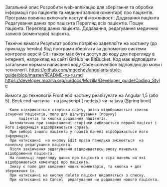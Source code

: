 Загальний опис
 Розробити web-аплікацію  для зберігання та обробки інформації про пацієнтів та медичні записи(коментарі) про пацієнтів. 
 Програма повинна  включати наступні можливості:
        Додавання пацієнта
        Редагування даних про пацієнта
        Перегляд всіх пацієнтів.
        Пошук пацієнта.
        Перегляд даних пацієнта.
        Додавання, редагування медичних записів (коментарів)   пацієнта.
        
        
  Технічні вимоги
      Результат роботи потрібно  задеплоїти на хостингу (до прикладу heroku) 
      Код програми зберігати за допомогою системи контролю версій Git  і також має  бути доступ до коду для перегляду в інтернеті, 
      наприклад на сайті GitHub чи BitBucket.
      Код має відповідати загальним нормам написання коду Code convention відповідно до мови і технології. 
	    https://github.com/mgechev/angularjs-style-guide/blob/master/README-ru-ru.md
      https://developer.mozilla.org/ru/docs/Mozilla/Developer_guide/Coding_Style
      
      
Вимоги до технологій 
Front end частину реалізувати на Angular 1,5 (або 5).
Beck end частина - на javascript ( nodejs ) чи на java (Spring boot)




      Коли відкривається сторінка сайту, зліва відображається список існуючих пацієнтів, поле для фільтрування (пошуку) 
          пацієнтів та кнопка додавання пацієнтів.
      Автоматично при завантаженні сторінки вибирається перший пацієнт і його інформація відображається справа.
      При виборі іншого пацієнта у правій панелі відображається його інформація.
      При натисканні  на кнопку Edit права панелька змінюється  на панельку редагування пацієнта.  
      Після закінчення редагування відкриваєтесь знову панелька відображення пацієнта.
      На панельці перегляду даних про пацієнта є сіра панель на які відображаються коментарі про пацієнта. 
      Знизу є поле для введення нових коментарів, та кнопка + для збереження їх.
      При натисканні на кнопку delete пацієнт видаляється з списку.
      При натисканні на Cancel  редагування чи додавання нового пацієнта.
